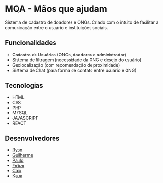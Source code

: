 # MQA - Mãos que ajudam
Sistema de cadastro de doadores e ONGs. Criado com o intuito de facilitar a comunicação entre o usuário e instituições sociais. 


## Funcionalidades 


* Cadastro de Usuários (ONGs, doadores e administrador)
* Sistema de filtragem (necessidade da ONG e desejo do usuário)
* Geolocalização (com recomendação de proximidade)
* Sistema de Chat (para forma de contato entre usuário e ONG)


## Tecnologias 


* HTML
* CSS
* PHP
* MYSQL
* JAVASCRIPT
* REACT


## Desenvolvedores


* [Ryon](https://github.com/Ryonxl)
* [Guilherme](https://github.com/Guilhermemth)
* [Paulo](https://github.com/Paulorc0)
* [Felipe](https://github.com/Feliperasilva)
* [Caio](https://github.com/Vini1227)
* [Kaua](https://github.com/Kaua17742)
